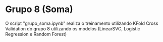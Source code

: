 # Grupo 8 (Soma)

O script "grupo_soma.ipynb" realiza o treinamento utilizando KFold Cross Validation do grupo 8 utilizando os modelos (LinearSVC, Logistic Regression e Random Forest) 
